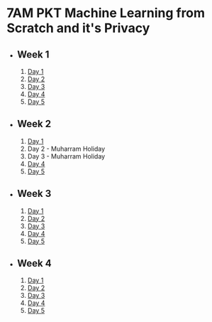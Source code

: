 # 7AM PKT Machine Learning from Scratch and it's Privacy

- ## Week 1

   1. [Day 1](https://www.facebook.com/iCodeguru/videos/1140906600544854)
   2. [Day 2](https://www.facebook.com/iCodeguru/videos/1172562033868588)
   3. [Day 3](https://www.facebook.com/iCodeguru/videos/380675287961626)
   4. [Day 4](https://www.facebook.com/iCodeguru/videos/489366656910032)
   5. [Day 5](https://www.facebook.com/iCodeguru/videos/396304176791613)

- ## Week 2

   1. [Day 1](https://www.facebook.com/iCodeguru/videos/296444603534700)
   2. Day 2 - Muharram Holiday
   3. Day 3 - Muharram Holiday
   4. [Day 4](https://www.facebook.com/iCodeguru/videos/798917849033959)
   5. [Day 5](https://www.facebook.com/iCodeguru/videos/506803148528787)

- ## Week 3

   1. [Day 1](https://www.facebook.com/iCodeguru/videos/503766618767054)
   2. [Day 2](https://www.facebook.com/iCodeguru/videos/3279815862154411)
   3. [Day 3](https://www.facebook.com/iCodeguru/videos/2512086508988678)
   4. [Day 4](https://www.facebook.com/iCodeguru/videos/544365754583575)
   5. [Day 5](https://www.facebook.com/iCodeguru/videos/842121497495971)

- ## Week 4

   1. [Day 1](https://www.facebook.com/iCodeguru/videos/364592216474021)
   2. [Day 2](https://www.facebook.com/iCodeguru/videos/1153940089225901)
   3. [Day 3](https://www.facebook.com/iCodeguru/videos/517459164056447)
   4. [Day 4](https://www.facebook.com/iCodeguru/videos/1007156847751102)
   5. [Day 5](https://www.facebook.com/watch/?v=1542152580036899)

<!-- - ## Week 5

   1. [Day 1](https://www.facebook.com/iCodeguru/videos/876352897725102)
   2. [Day 2](https://www.facebook.com/iCodeguru/videos/1323471588452378)
   3. [Day 3](https://www.facebook.com/iCodeguru/videos/413629985029427)
   4. [Day 4](https://www.facebook.com/watch/?v=1018825216109320)
   5. [Day 5](https://www.facebook.com/iCodeguru/videos/544964651216277) -->

<!-- - ## Week 

   1. [Day 1]()
   2. [Day 2]()
   3. [Day 3]()
   4. [Day 4]()
   5. [Day 5]() -->